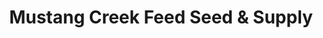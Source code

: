 ---
title: "Mustang Creek Feed Seed & Supply"
url: /rio-vista/mustang-creek-feed-seed-and-supply/
shop: agrarian
---
